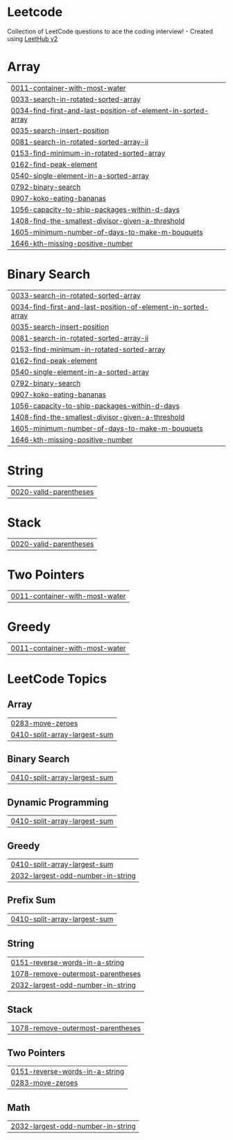 # Leetcode
Collection of LeetCode questions to ace the coding interview! - Created using [LeetHub v2](https://github.com/arunbhardwaj/LeetHub-2.0)


# Array
|  |
| ------- |
| [0011-container-with-most-water](https://github.com/Arunchand0203/Leetcode/tree/master/0011-container-with-most-water) |
| [0033-search-in-rotated-sorted-array](https://github.com/Arunchand0203/Leetcode/tree/master/0033-search-in-rotated-sorted-array) |
| [0034-find-first-and-last-position-of-element-in-sorted-array](https://github.com/Arunchand0203/Leetcode/tree/master/0034-find-first-and-last-position-of-element-in-sorted-array) |
| [0035-search-insert-position](https://github.com/Arunchand0203/Leetcode/tree/master/0035-search-insert-position) |
| [0081-search-in-rotated-sorted-array-ii](https://github.com/Arunchand0203/Leetcode/tree/master/0081-search-in-rotated-sorted-array-ii) |
| [0153-find-minimum-in-rotated-sorted-array](https://github.com/Arunchand0203/Leetcode/tree/master/0153-find-minimum-in-rotated-sorted-array) |
| [0162-find-peak-element](https://github.com/Arunchand0203/Leetcode/tree/master/0162-find-peak-element) |
| [0540-single-element-in-a-sorted-array](https://github.com/Arunchand0203/Leetcode/tree/master/0540-single-element-in-a-sorted-array) |
| [0792-binary-search](https://github.com/Arunchand0203/Leetcode/tree/master/0792-binary-search) |
| [0907-koko-eating-bananas](https://github.com/Arunchand0203/Leetcode/tree/master/0907-koko-eating-bananas) |
| [1056-capacity-to-ship-packages-within-d-days](https://github.com/Arunchand0203/Leetcode/tree/master/1056-capacity-to-ship-packages-within-d-days) |
| [1408-find-the-smallest-divisor-given-a-threshold](https://github.com/Arunchand0203/Leetcode/tree/master/1408-find-the-smallest-divisor-given-a-threshold) |
| [1605-minimum-number-of-days-to-make-m-bouquets](https://github.com/Arunchand0203/Leetcode/tree/master/1605-minimum-number-of-days-to-make-m-bouquets) |
| [1646-kth-missing-positive-number](https://github.com/Arunchand0203/Leetcode/tree/master/1646-kth-missing-positive-number) |
# Binary Search
|  |
| ------- |
| [0033-search-in-rotated-sorted-array](https://github.com/Arunchand0203/Leetcode/tree/master/0033-search-in-rotated-sorted-array) |
| [0034-find-first-and-last-position-of-element-in-sorted-array](https://github.com/Arunchand0203/Leetcode/tree/master/0034-find-first-and-last-position-of-element-in-sorted-array) |
| [0035-search-insert-position](https://github.com/Arunchand0203/Leetcode/tree/master/0035-search-insert-position) |
| [0081-search-in-rotated-sorted-array-ii](https://github.com/Arunchand0203/Leetcode/tree/master/0081-search-in-rotated-sorted-array-ii) |
| [0153-find-minimum-in-rotated-sorted-array](https://github.com/Arunchand0203/Leetcode/tree/master/0153-find-minimum-in-rotated-sorted-array) |
| [0162-find-peak-element](https://github.com/Arunchand0203/Leetcode/tree/master/0162-find-peak-element) |
| [0540-single-element-in-a-sorted-array](https://github.com/Arunchand0203/Leetcode/tree/master/0540-single-element-in-a-sorted-array) |
| [0792-binary-search](https://github.com/Arunchand0203/Leetcode/tree/master/0792-binary-search) |
| [0907-koko-eating-bananas](https://github.com/Arunchand0203/Leetcode/tree/master/0907-koko-eating-bananas) |
| [1056-capacity-to-ship-packages-within-d-days](https://github.com/Arunchand0203/Leetcode/tree/master/1056-capacity-to-ship-packages-within-d-days) |
| [1408-find-the-smallest-divisor-given-a-threshold](https://github.com/Arunchand0203/Leetcode/tree/master/1408-find-the-smallest-divisor-given-a-threshold) |
| [1605-minimum-number-of-days-to-make-m-bouquets](https://github.com/Arunchand0203/Leetcode/tree/master/1605-minimum-number-of-days-to-make-m-bouquets) |
| [1646-kth-missing-positive-number](https://github.com/Arunchand0203/Leetcode/tree/master/1646-kth-missing-positive-number) |
# String
|  |
| ------- |
| [0020-valid-parentheses](https://github.com/Arunchand0203/Leetcode/tree/master/0020-valid-parentheses) |
# Stack
|  |
| ------- |
| [0020-valid-parentheses](https://github.com/Arunchand0203/Leetcode/tree/master/0020-valid-parentheses) |
# Two Pointers
|  |
| ------- |
| [0011-container-with-most-water](https://github.com/Arunchand0203/Leetcode/tree/master/0011-container-with-most-water) |
# Greedy
|  |
| ------- |
| [0011-container-with-most-water](https://github.com/Arunchand0203/Leetcode/tree/master/0011-container-with-most-water) |
<!---LeetCode Topics Start-->
# LeetCode Topics
## Array
|  |
| ------- |
| [0283-move-zeroes](https://github.com/Arunchand0203/Leetcode/tree/master/0283-move-zeroes) |
| [0410-split-array-largest-sum](https://github.com/Arunchand0203/Leetcode/tree/master/0410-split-array-largest-sum) |
## Binary Search
|  |
| ------- |
| [0410-split-array-largest-sum](https://github.com/Arunchand0203/Leetcode/tree/master/0410-split-array-largest-sum) |
## Dynamic Programming
|  |
| ------- |
| [0410-split-array-largest-sum](https://github.com/Arunchand0203/Leetcode/tree/master/0410-split-array-largest-sum) |
## Greedy
|  |
| ------- |
| [0410-split-array-largest-sum](https://github.com/Arunchand0203/Leetcode/tree/master/0410-split-array-largest-sum) |
| [2032-largest-odd-number-in-string](https://github.com/Arunchand0203/Leetcode/tree/master/2032-largest-odd-number-in-string) |
## Prefix Sum
|  |
| ------- |
| [0410-split-array-largest-sum](https://github.com/Arunchand0203/Leetcode/tree/master/0410-split-array-largest-sum) |
## String
|  |
| ------- |
| [0151-reverse-words-in-a-string](https://github.com/Arunchand0203/Leetcode/tree/master/0151-reverse-words-in-a-string) |
| [1078-remove-outermost-parentheses](https://github.com/Arunchand0203/Leetcode/tree/master/1078-remove-outermost-parentheses) |
| [2032-largest-odd-number-in-string](https://github.com/Arunchand0203/Leetcode/tree/master/2032-largest-odd-number-in-string) |
## Stack
|  |
| ------- |
| [1078-remove-outermost-parentheses](https://github.com/Arunchand0203/Leetcode/tree/master/1078-remove-outermost-parentheses) |
## Two Pointers
|  |
| ------- |
| [0151-reverse-words-in-a-string](https://github.com/Arunchand0203/Leetcode/tree/master/0151-reverse-words-in-a-string) |
| [0283-move-zeroes](https://github.com/Arunchand0203/Leetcode/tree/master/0283-move-zeroes) |
## Math
|  |
| ------- |
| [2032-largest-odd-number-in-string](https://github.com/Arunchand0203/Leetcode/tree/master/2032-largest-odd-number-in-string) |
<!---LeetCode Topics End-->